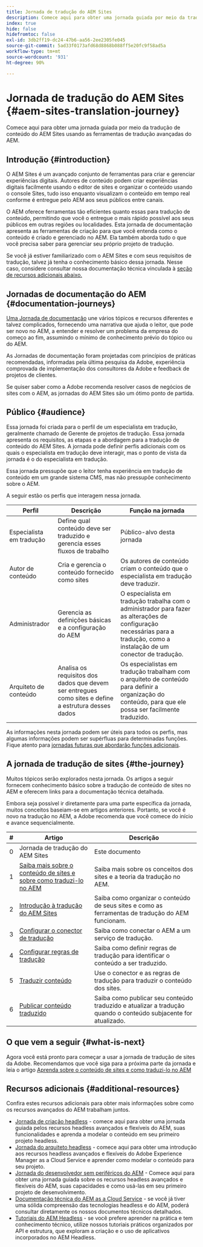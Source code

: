 ```yaml
---
title: Jornada de tradução do AEM Sites
description: Comece aqui para obter uma jornada guiada por meio da tradução de conteúdo do AEM Sites usando as ferramentas de tradução avançadas do AEM.
index: true
hide: false
hidefromtoc: false
exl-id: 3db2ff19-dc24-47b6-aa56-2ee2305fe045
source-git-commit: 5ad33f0173afd68d8868b088ff5e20fc9f58ad5a
workflow-type: tm+mt
source-wordcount: '931'
ht-degree: 90%

---
```


# Jornada de tradução do AEM Sites {#aem-sites-translation-journey}

Comece aqui para obter uma jornada guiada por meio da tradução de conteúdo do AEM Sites usando as ferramentas de tradução avançadas do AEM.

## Introdução {#introduction}

O AEM Sites é um avançado conjunto de ferramentas para criar e gerenciar experiências digitais. Autores de conteúdo podem criar experiências digitais facilmente usando o editor de sites e organizar o conteúdo usando o console Sites, tudo isso enquanto visualizam o conteúdo em tempo real conforme é entregue pelo AEM aos seus públicos entre canais.

O AEM oferece ferramentas tão eficientes quanto essas para tradução de conteúdo, permitindo que você o entregue o mais rápido possível aos seus públicos em outras regiões ou localidades. Esta jornada de documentação apresenta as ferramentas de criação para que você entenda como o conteúdo é criado e gerenciado no AEM. Ela também aborda tudo o que você precisa saber para gerenciar seu próprio projeto de tradução.

Se você já estiver familiarizado com o AEM Sites e com seus requisitos de tradução, talvez já tenha o conhecimento básico dessa jornada. Nesse caso, considere consultar nossa documentação técnica vinculada à [seção de recursos adicionais abaixo.](#additional-resources)

## Jornadas de documentação do AEM {#documentation-journeys}

[Uma Jornada de documentação](/help/journey-documentation/documentation-journeys.md) une vários tópicos e recursos diferentes e talvez complicados, fornecendo uma narrativa que ajuda o leitor, que pode ser novo no AEM, a entender e resolver um problema da empresa do começo ao fim, assumindo o mínimo de conhecimento prévio do tópico ou do AEM.

As Jornadas de documentação foram projetadas com princípios de práticas recomendadas, informadas pela última pesquisa da Adobe, experiência comprovada de implementação dos consultores da Adobe e feedback de projetos de clientes.

Se quiser saber como a Adobe recomenda resolver casos de negócios de sites com o AEM, as jornadas do AEM Sites são um ótimo ponto de partida.

## Público {#audience}

Essa jornada foi criada para o perfil de um especialista em tradução, geralmente chamado de Gerente de projetos de tradução. Essa jornada apresenta os requisitos, as etapas e a abordagem para a tradução de conteúdo do AEM Sites. A jornada pode definir perfis adicionais com os quais o especialista em tradução deve interagir, mas o ponto de vista da jornada é o do especialista em tradução.

Essa jornada pressupõe que o leitor tenha experiência em tradução de conteúdo em um grande sistema CMS, mas não pressupõe conhecimento sobre o AEM.

A seguir estão os perfis que interagem nessa jornada.

| Perfil | Descrição | Função na jornada |
|---|---|---|
| Especialista em tradução | Define qual conteúdo deve ser traduzido e gerencia esses fluxos de trabalho | Público-alvo desta jornada |
| Autor de conteúdo | Cria e gerencia o conteúdo fornecido como sites | Os autores de conteúdo criam o conteúdo que o especialista em tradução deve traduzir. |
| Administrador | Gerencia as definições básicas e a configuração do AEM | O especialista em tradução trabalha com o administrador para fazer as alterações de configuração necessárias para a tradução, como a instalação de um conector de tradução. |
| Arquiteto de conteúdo | Analisa os requisitos dos dados que devem ser entregues como sites e define a estrutura desses dados | Os especialistas em tradução trabalham com o arquiteto de conteúdo para definir a organização do conteúdo, para que ele possa ser facilmente traduzido. |

As informações nesta jornada podem ser úteis para todos os perfis, mas algumas informações podem ser supérfluas para determinadas funções. Fique atento para [jornadas futuras que abordarão funções adicionais](/help/journey-documentation/documentation-journeys.md#journeys).

## A jornada de tradução de sites {#the-journey}

Muitos tópicos serão explorados nesta jornada. Os artigos a seguir fornecem conhecimento básico sobre a tradução de conteúdo de sites no AEM e oferecem links para a documentação técnica detalhada.

Embora seja possível ir diretamente para uma parte específica da jornada, muitos conceitos baseiam-se em artigos anteriores. Portanto, se você é novo na tradução no AEM, a Adobe recomenda que você comece do início e avance sequencialmente.

| # | Artigo | Descrição |
|---|---|---|
| 0 | Jornada de tradução do AEM Sites | Este documento |
| 1 | [Saiba mais sobre o conteúdo de sites e sobre como traduzi-lo no AEM](learn-about.md) | Saiba mais sobre os conceitos dos sites e a teoria da tradução no AEM. |
| 2 | [Introdução à tradução do AEM Sites](getting-started.md) | Saiba como organizar o conteúdo de seus sites e como as ferramentas de tradução do AEM funcionam. |
| 3 | [Configurar o conector de tradução](configure-connector.md) | Saiba como conectar o AEM a um serviço de tradução. |
| 4 | [Configurar regras de tradução](translation-rules.md) | Saiba como definir regras de tradução para identificar o conteúdo a ser traduzido. |
| 5 | [Traduzir conteúdo](translate-content.md) | Use o conector e as regras de tradução para traduzir o conteúdo dos sites. |
| 6 | [Publicar conteúdo traduzido](publish-content.md) | Saiba como publicar seu conteúdo traduzido e atualizar a tradução quando o conteúdo subjacente for atualizado. |

## O que vem a seguir {#what-is-next}

Agora você está pronto para começar a usar a jornada de tradução de sites da Adobe. Recomendamos que você siga para a próxima parte da jornada e leia o artigo [Aprenda sobre o conteúdo de sites e como traduzi-lo no AEM](learn-about.md)

## Recursos adicionais {#additional-resources}

Confira estes recursos adicionais para obter mais informações sobre como os recursos avançados do AEM trabalham juntos.

* [Jornada de criação headless](/help/journey-headless/author/overview.md) - comece aqui para obter uma jornada guiada pelos recursos headless avançados e flexíveis do AEM, suas funcionalidades e aprenda a modelar o conteúdo em seu primeiro projeto headless.
* [Jornada do arquiteto headless](/help/journey-headless/architect/overview.md) - comece aqui para obter uma introdução aos recursos headless avançados e flexíveis do Adobe Experience Manager as a Cloud Service e aprender como modelar o conteúdo para seu projeto.
* [Jornada do desenvolvedor sem periféricos do AEM](/help/journey-headless/developer/overview.md) - Comece aqui para obter uma jornada guiada sobre os recursos headless avançados e flexíveis do AEM, suas capacidades e como usá-las em seu primeiro projeto de desenvolvimento.
* [Documentação técnica do AEM as a Cloud Service](https://experienceleague.adobe.com/docs/experience-manager-cloud-service.html?lang=pt-BR) - se você já tiver uma sólida compreensão das tecnologias headless e do AEM, poderá consultar diretamente os nossos documentos técnicos detalhados.
* [Tutoriais do AEM Headless](https://experienceleague.adobe.com/docs/experience-manager-learn/getting-started-with-aem-headless/overview.html?lang=pt-BR) - se você prefere aprender na prática e tem conhecimento técnico, utilize nossos tutoriais práticos organizados por API e estrutura, que exploram a criação e o uso de aplicativos incorporados no AEM Headless.
